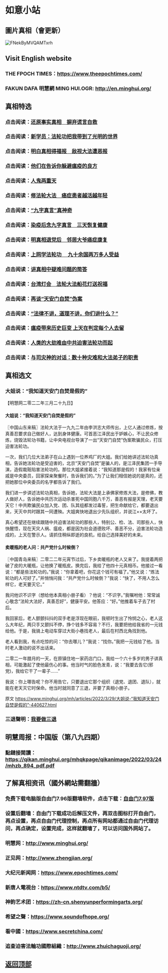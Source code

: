 # 如意小站

## 圖片真相（會更新）

![FNekByMVQAMTxrh](https://user-images.githubusercontent.com/79625284/160578740-bda54c6b-96ef-4c15-8bea-243036bbd5c7.png)

## Visit English website

### THE FPOCH TIMES：https://www.theepochtimes.com/

### FAKUN DAFA 明慧網 MING HUI.OGR: http://en.minghui.org/

## 真相特选

### 点击阅读：[还原事实真相　摒弃谎言自救](https://github.com/pinhe91/phflgyz/tree/main)

### 点击阅读：[新学员：法轮功把我带到了光明的世界](https://github.com/pinhe91/flggwgm/tree/main)

### 点击阅读：[明白真相得福报　敌视大法遭恶报](https://github.com/pinhe91/mzxdjd/tree/main)

### 点击阅读：[他们在告诉你躲避瘟疫的良方](https://github.com/pinhe91/bwylf/tree/main)

### 点击阅读：[人鬼两重天](https://github.com/pinhe91/xdfcs/tree/main)

### 点击阅读：[修法轮大法　癌症患者越活越年轻](https://github.com/pinhe91/xdfh/tree/main)

### 点击阅读：[“九字真言”真神奇](https://github.com/pinhe91/njzzyh/tree/main)

### 点击阅读：[染疫后念九字真言　三天恢复健康](https://github.com/pinhe91/rynjzzyh/tree/main)

### 点击阅读：[明真相退党后　邻居大爷癌症康复](https://github.com/pinhe91/stbpa/tree/main)

### 点击阅读：[上网学法轮功 　九十余国两万多人受益](https://github.com/pinhe91/jcxw5/tree/main)

### 点击阅读：[讲真相中疑难问题的简答](https://github.com/pinhe91/jcxw3/tree/main)

### 点击阅读：[台湾灯会　法轮大法船花灯送祝福](https://github.com/pinhe91/dfhcjsr/tree/main) 

### 点击阅读：[再谈“天安门自焚”伪案](https://github.com/pinhe91/whjm/tree/main)

### 点击阅读：[“法律不讲，道理不讲，你们讲什么？”](https://github.com/pinhe91/jlxe/tree/main)

### 点击阅读：[瘟疫带来历史巨变 上天在判定每个人去留](https://github.com/pinhe91/jcxw2/blob/main/README.md)

### 点击阅读：[人类的大劫难由中共迫害法轮功而起](https://github.com/pinhe91/jcxw4/tree/main) 

### 点击阅读：[与司灾神的对话：数十种灾难和大法弟子的职责](https://github.com/pinhe91/jcxw1/tree/main) 

## 真相选文

### 大姐说：“我知道天安门自焚是假的”

【明慧网二零二二年三月二十九日】

#### 大姐说：“我知道天安门自焚是假的”

〖中国山东来稿〗法轮大法于一九九二年由李洪志大师传出，上亿人通过修炼，按真善忍要求自己做好人，达到身体健康。可首恶江泽民出于妒嫉心，不让民众修炼，烧毁法轮功书籍，让中央电视台导演了一出“天安门自焚”伪案欺骗民众，打压迫害法轮功。

一次，我们几位大法弟子在山上遇到一位养鸡厂的大姐。我们给她讲述法轮功真相，告诉她法轮功是受迫害的，北京“天安门自焚”是骗人的，是江泽民集团一手导演，造假栽赃陷害法轮功的。那位大姐紧接着说：“我知道那是假的！我家有位亲戚是中央委员，回家探亲聚餐时，告诉我们的。”为了让我们相信她说的是真的，还把她那位中央委员的名字都告诉了我们。

我们进一步讲述法轮功真相，告诉她，法轮大法是上承佛家修炼大法，是修佛，教人做好人，告诉她中共历次运动杀害死中国同胞八千万，善恶有报是天理，老天要天它！中共欺骗民众加入党、团、队其组都发过毒誓，把生命献给它，都要退出来，天灭中共时跟其一同遭殃。大姐爽快地退出少先队组织，并说江××太坏了。

真心希望还在继续跟随中共迫害法轮功的那些人，特别公、检、法、司那些人，快快醒悟，现在天灾人祸、瘟疫，都是因为社会道德败坏、善恶不分，迫害法轮功造成的，上天在警示人。请抓住稍纵即逝的良机，给自己选择美好的未来。

#### 卖暖瓶的老人问：共产党什么时候倒？

〖中国青岛来稿〗二零二二年元宵节过后，下乡卖暖瓶的老人又来了。我提着两把破了皮的大暖瓶，让他换了暖瓶皮。换完后，我给了他四十元真相币。他接过一看说：“都是些法轮功的。”我说：“你拿着吧，你花这个钱可有福了。”他又说：“炼法轮功的人可好了。”并悄悄问我：“共产党什么时候倒？”我说：“快了，不用人怎么样它，老天要灭它。”

我问他识不识字（想给他本真相小册子看）？他说：“不识字。”我嘱咐他：常常诚心敬念“法轮大法好，真善忍好”，健康平安。他答应：“好。”他推着车子去了村后。

我回家后，老人颤颤抖抖的双手老是浮现在眼前，我顿时生出了怜悯之心，老人这么大年纪，两只手又颤抖不停，挣个钱多不容易？不行，我要把他给我省的一元钱给他。于是，我骑上电动车穿过大街小巷找老人，最后在村西北角找到他。

老人看到我，有点吃惊的问：“你去哪儿？”我说：“找你。”我把一元钱给了他。当时老人激动的说不出话来。

二零二一年腊月的一天，在原镇住地一家药店门口，我给一个六十多岁的男子讲真相，可能激起了使他最伤心的事。他当时气的脸色发青，说：“我要去告它(邪党)，我给它干了一辈子……”

我说：你上哪告呢？你不用告它，只要退出它那个组织（退党、退团、退队），就能在老天灭它时保命。他当时就同意了三退，并要了真相小册子。

原文 https://www.minghui.org/mh/articles/2022/3/29/大姐说-“我知道天安门自焚是假的”-440627.html

### 三退聲明：[我要做三退](https://tuidang.epochtimes.com/)

## 明慧周报：中国版（第八九四期）

### 點鏈接閱讀：https://qikan.minghui.org/mhqkpage/qikanimage/2022/03/24/mhzb_894_pdf.pdf

## 了解真相资讯（國外網站需翻牆）

### 免费下载电脑版自由门7.96版翻墙软件，点击下载：[自由门7.97版](https://github.com/pinhe91/tuiguang/files/6839679/fg797r.zip)

### 设置后翻墙：自由门下载成功后解压文件，再双击图标打开自由门，再点设置，再点自由门代理控制，再点所有网站都通过自由门代理访问，再点确定，设置完成，这样就翻墙了，可以访问国外网站了。

### 明慧网：http://www.minghui.org/

### 正见网：http://www.zhengjian.org/

### 大纪元新闻网：https://www.epochtimes.com/

### 新唐人電視台：https://www.ntdtv.com/b5/

### 神韵艺术团：https://zh-cn.shenyunperformingarts.org/

### 希望之聲：https://www.soundofhope.org/

### 看中國：https://www.secretchina.com/

### 追查迫害法輪功國際組織：http://www.zhuichaguoji.org/

## [返回顶部](https://git.io/Js3EY)
